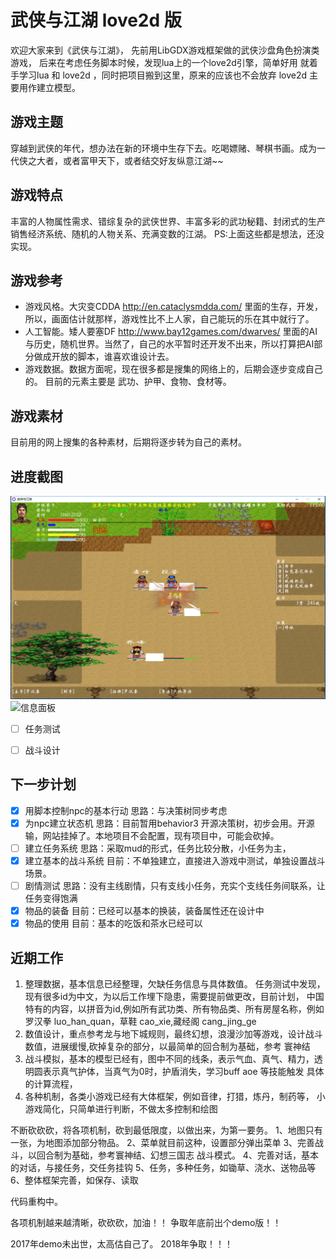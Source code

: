 ﻿# 武侠与江湖 love2d 版
欢迎大家来到《武侠与江湖》，
先前用LibGDX游戏框架做的武侠沙盘角色扮演类游戏，
后来在考虑任务脚本时候，发现lua上的一个love2d引擎，简单好用
就着手学习lua 和 love2d ，同时把项目搬到这里，原来的应该也不会放弃
love2d 主要用作建立模型。

## 游戏主题
穿越到武侠的年代，想办法在新的环境中生存下去。吃喝嫖赌、琴棋书画。成为一代侠之大者，或者富甲天下，或者结交好友纵意江湖~~

## 游戏特点
丰富的人物属性需求、错综复杂的武侠世界、丰富多彩的武功秘籍、封闭式的生产销售经济系统、随机的人物关系、充满变数的江湖。
PS:上面这些都是想法，还没实现。

## 游戏参考
* 游戏风格。大灾变CDDA http://en.cataclysmdda.com/ 里面的生存，开发，所以，画面估计就那样，游戏性比不上人家，自己能玩的乐在其中就行了。
* 人工智能。矮人要塞DF http://www.bay12games.com/dwarves/ 里面的AI与历史，随机世界。当然了，自己的水平暂时还开发不出来，所以打算把AI部分做成开放的脚本，谁喜欢谁设计去。
* 游戏数据。数据方面呢，现在很多都是搜集的网络上的，后期会逐步变成自己的。 目前的元素主要是 武功、护甲、食物、食材等。

## 游戏素材
目前用的网上搜集的各种素材，后期将逐步转为自己的素材。


## 进度截图

![目前进度](doc/20180308.png)
![信息面板](doc/20181010.png)
- [ ] 任务测试
- [ ] 战斗设计


## 下一步计划
- [X] 用脚本控制npc的基本行动 思路：与决策树同步考虑
- [X] 为npc建立状态机     思路：目前暂用behavior3 开源决策树，初步会用。开源输，网站挂掉了。本地项目不会配置，现有项目中，可能会砍掉。
- [ ] 建立任务系统        思路：采取mud的形式，任务比较分散，小任务为主，
- [X] 建立基本的战斗系统     目前：不单独建立，直接进入游戏中测试，单独设置战斗场景。
- [ ] 剧情测试          思路：没有主线剧情，只有支线小任务，充实个支线任务间联系，让任务变得饱满
- [x] 物品的装备     目前：已经可以基本的换装，装备属性还在设计中
- [X] 物品的使用     目前：基本的吃饭和茶水已经可以

## 近期工作
1. 整理数据，基本信息已经整理，欠缺任务信息与具体数值。 任务测试中发现，现有很多id为中文，为以后工作埋下隐患，需要提前做更改，目前计划，
中国特有的内容，以拼音为id,例如所有武功类、所有物品类、所有房屋名称，例如 罗汉拳 luo_han_quan，草鞋 cao_xie,藏经阁 cang_jing_ge
2. 数值设计，重点参考龙与地下城规则，最终幻想，浪漫沙加等游戏，设计战斗数值，进展缓慢,砍掉复杂的部分，以最简单的回合制为基础，参考 寰神结
3. 战斗模拟，基本的模型已经有，图中不同的线条，表示气血、真气、精力，透明圆表示真气护体，当真气为0时，护盾消失，学习buff aoe 等技能触发
具体的计算流程，
4. 各种机制，各类小游戏已经有大体框架，例如音律，打猎，炼丹，制药等，
小游戏简化，只简单进行判断，不做太多控制和绘图


不断砍砍砍，将各项机制，砍到最低限度，以做出来，为第一要务。
1、地图只有一张，为地图添加部分物品。
2、菜单就目前这种，设置部分弹出菜单
3、完善战斗，以回合制为基础，参考寰神结、幻想三国志 战斗模式。
4、完善对话，基本的对话，与接任务，交任务挂钩
5、任务，多种任务，如锄草、浇水、送物品等
6、整体框架完善，如保存、读取

代码重构中。

各项机制越来越清晰，砍砍砍，加油！！ 争取年底前出个demo版！！

2017年demo未出世，太高估自己了。
2018年争取！！！
